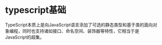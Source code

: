 # typescript基础
TypeScript本质上是向JavaScript语言添加了可选的静态类型和基于类的面向对象编程，同时也支持诸如接口、命名空间、装饰器等特性，它相当于是JavaScript的超集。
